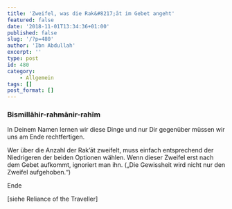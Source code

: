 ```yaml
---
title: 'Zweifel, was die Rak&#8217;āt im Gebet angeht'
featured: false
date: '2018-11-01T13:34:36+01:00'
published: false
slug: '/?p=480'
author: 'Ibn Abdullah'
excerpt: ''
type: post
id: 480
category:
    - Allgemein
tags: []
post_format: []
---
```

### Bismillāhir-rahmānir-rahīm

In Deinem Namen lernen wir diese Dinge und nur Dir gegenüber müssen wir uns am Ende rechtfertigen.

Wer über die Anzahl der Rak’āt zweifelt, muss einfach entsprechend der Niedrigeren der beiden Optionen wählen. Wenn dieser Zweifel erst nach dem Gebet aufkommt, ignoriert man ihn. („Die Gewissheit wird nicht nur den Zweifel aufgehoben.“)

Ende

\[siehe Reliance of the Traveller\]